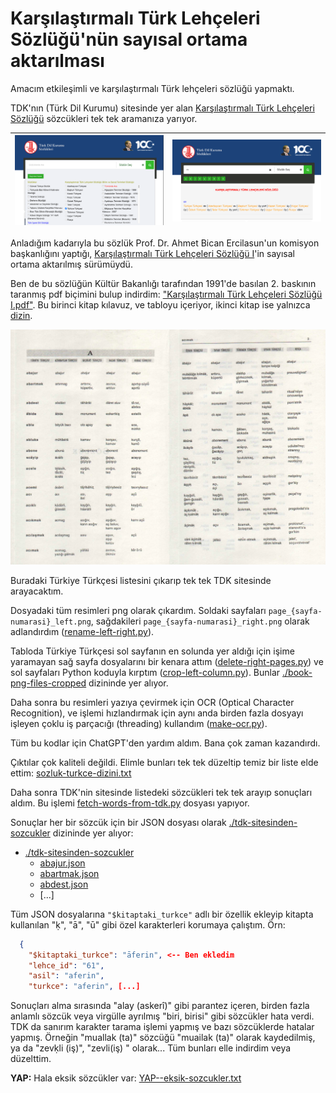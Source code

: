 # Karşılaştırmalı Türk Lehçeleri Sözlüğü'nün sayısal ortama aktarılması

Amacım etkileşimli ve karşılaştırmalı Türk lehçeleri sözlüğü yapmaktı.

TDK'nın (Türk Dil Kurumu) sitesinde yer alan [Karşılaştırmalı Türk Lehçeleri Sözlüğü](https://sozluk.gov.tr/) sözcükleri tek tek aramanıza yarıyor.

| ![](images/tdk-arama.png) | ![](images/tdk-sonuc.png) |
|---------------------------|---------------------------|

Anladığım kadarıyla bu sözlük Prof. Dr. Ahmet Bican Ercilasun'un komisyon başkanlığını yaptığı, [Karşılaştırmalı Türk Lehçeleri Sözlüğü I](https://openlibrary.org/works/OL15193466W?edition=key%3A/books/OL14515952M)'in sayısal ortama aktarılmış sürümüydü.

Ben de bu sözlüğün Kültür Bakanlığı tarafından 1991'de basılan 2. baskının taranmış pdf biçimini bulup indirdim: ["Karşılaştırmalı Türk Lehçeleri Sözlüğü I.pdf"](./book-pdf/Karşılaştırmalı%20Türk%20Lehçeleri%20Sözlüğü%20I.pdf). Bu birinci kitap kılavuz, ve tabloyu içeriyor, ikinci kitap ise yalnızca [dizin](https://openlibrary.org/works/OL42480158W?edition=key%3A/books/OL57648043M).

![](images/ktls.png)

Buradaki Türkiye Türkçesi listesini çıkarıp tek tek TDK sitesinde arayacaktım.

Dosyadaki tüm resimleri png olarak çıkardım. Soldaki sayfaları `page_{sayfa-numarasi}_left.png`, sağdakileri `page_{sayfa-numarasi}_right.png` olarak adlandırdım ([rename-left-right.py](./rename-left-right.py)).

Tabloda Türkiye Türkçesi sol sayfanın en solunda yer aldığı için işime yaramayan sağ sayfa dosyalarını bir kenara attım ([delete-right-pages.py](delete-right-pages.py)) ve sol sayfaları Python koduyla kırptım ([crop-left-column.py](./crop-left-column.py)). Bunlar [./book-png-files-cropped](./book-png-files-cropped) dizininde yer alıyor.

Daha sonra bu resimleri yazıya çevirmek için OCR (Optical Character Recognition), ve işlemi hızlandırmak için aynı anda birden fazla dosyayı işleyen çoklu iş parçacığı (threading) kullandım ([make-ocr.py](./make-ocr.py)).

Tüm bu kodlar için ChatGPT'den yardım aldım. Bana çok zaman kazandırdı.

Çıktılar çok kaliteli değildi. Elimle bunları tek tek düzeltip temiz bir liste elde ettim: [sozluk-turkce-dizini.txt](./sozluk-turkce-dizini.txt)

Daha sonra TDK'nin sitesinde listedeki sözcükleri tek tek arayıp sonuçları aldım. Bu işlemi [fetch-words-from-tdk.py](./fetch-words-from-tdk.py) dosyası yapıyor.

Sonuçlar her bir sözcük için bir JSON dosyası olarak [./tdk-sitesinden-sozcukler](./tdk-sitesinden-sozcukler) dizininde yer alıyor:

- [./tdk-sitesinden-sozcukler](./tdk-sitesinden-sozcukler)
  - [abajur.json](./tdk-sitesinden-sozcukler/abajur.json)
  - [abartmak.json](./tdk-sitesinden-sozcukler/abartmak.json)
  - [abdest.json](./tdk-sitesinden-sozcukler/abdest.json)
  - [...]

Tüm JSON dosyalarına `"$kitaptaki_turkce"` adlı bir özellik ekleyip kitapta kullanılan "ḳ", "ā", "ū" gibi özel karakterleri korumaya çalıştım. Örn:

```json
  {
    "$kitaptaki_turkce": "āferin", <-- Ben ekledim
    "lehce_id": "61",
    "asil": "aferin",
    "turkce": "aferin", [...]
```

Sonuçları alma sırasında "alay (askerî)" gibi parantez içeren, birden fazla anlamlı sözcük veya virgülle ayrılmış "biri, birisi" gibi sözcükler hata verdi. TDK da sanırım karakter tarama işlemi yapmış ve bazı sözcüklerde hatalar yapmış. Örneğin "muallak (ta)" sözcüğü "muailak (ta)" olarak kaydedilmiş, ya da "zevḳli (iş)", "zevli(iş) " olarak... Tüm bunları elle indirdim veya düzelttim.

**YAP:** Hala eksik sözcükler var: [YAP--eksik-sozcukler.txt](./YAP--eksik-sozcukler.txt)
